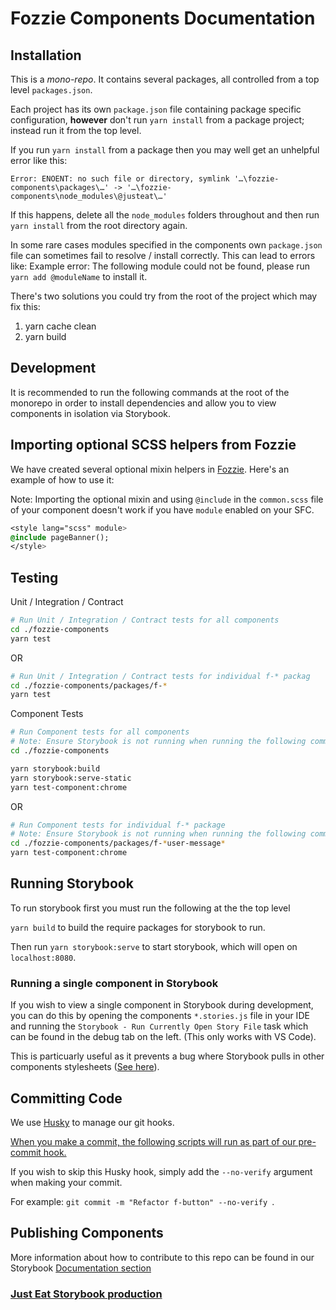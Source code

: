 # Fozzie Components Documentation


## Installation

This is a _mono-repo_.  It contains several packages, all controlled from a top level `packages.json`.

Each project has its own `package.json` file containing package specific configuration, **however** don't run `yarn install` from a package project; instead run it from the top level.

If you run `yarn install` from a package then you may well get an unhelpful error like this:

```none
Error: ENOENT: no such file or directory, symlink '…\fozzie-components\packages\…' -> '…\fozzie-components\node_modules\@justeat\…'
```

If this happens, delete all the `node_modules` folders throughout and then run `yarn install` from the root directory again.

In some rare cases modules specified in the components own `package.json` file can sometimes fail to resolve / install correctly. This can lead to errors like:
Example error: The following module could not be found, please run `yarn add @moduleName` to install it.

There's two solutions you could try from the root of the project which may fix this:

1. yarn cache clean
2. yarn build


## Development
It is recommended to run the following commands at the root of the monorepo in order to install dependencies and allow you to view components in isolation via Storybook.

## Importing optional SCSS helpers from Fozzie
We have created several optional mixin helpers in [Fozzie](https://github.com/justeat/fozzie/tree/master/src/scss/components/optional).
Here's an example of how to use it:

Note: Importing the optional mixin and using `@include` in the `common.scss` file of your component doesn't work if you have `module` enabled on your SFC.

```sass
<style lang="scss" module>
@include pageBanner();
</style>
```

## Testing
Unit / Integration / Contract

```bash
# Run Unit / Integration / Contract tests for all components
cd ./fozzie-components
yarn test
```

OR

```bash
# Run Unit / Integration / Contract tests for individual f-* packag
cd ./fozzie-components/packages/f-*
yarn test
```

Component Tests
```bash
# Run Component tests for all components
# Note: Ensure Storybook is not running when running the following commands
cd ./fozzie-components

yarn storybook:build
yarn storybook:serve-static
yarn test-component:chrome
```

OR

```bash
# Run Component tests for individual f-* package
# Note: Ensure Storybook is not running when running the following commands
cd ./fozzie-components/packages/f-*user-message*
yarn test-component:chrome
```

## Running Storybook

To run storybook first you must run the following at the the top level

`yarn build` to build the require packages for storybook to run.

Then run `yarn storybook:serve` to start storybook, which will open on `localhost:8080`.


### Running a single component in Storybook

If you wish to view a single component in Storybook during development, you can do this by opening the components `*.stories.js` file in your IDE and running the `Storybook - Run Currently Open Story File` task which can be found in the debug tab on the left. (This only works with VS Code).

This is particuarly useful as it prevents a bug where Storybook pulls in other components stylesheets ([See here](https://github.com/storybookjs/storybook/issues/729)).

## Committing Code

We use [Husky](https://github.com/typicode/husky) to manage our git hooks.

[When you make a commit, the following scripts will run as part of our pre-commit hook.](https://github.com/justeat/fozzie-components/blob/master/.husky/pre-commit)

If you wish to skip this Husky hook, simply add the `--no-verify` argument when making your commit.

For example: `git commit -m "Refactor f-button" --no-verify `.

## Publishing Components

More information about how to contribute to this repo can be found in our Storybook [Documentation section](https://vue.pie.design/?path=/story/documentation-getting-started-contributing--page)

### [Just Eat Storybook production](https://vue.pie.design/)
